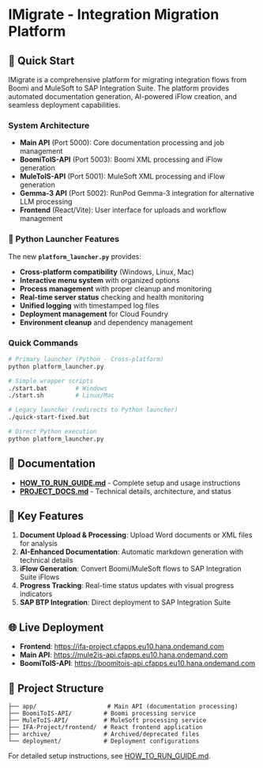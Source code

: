 # IMigrate - Integration Migration Platform

## 🚀 Quick Start

IMigrate is a comprehensive platform for migrating integration flows from Boomi and MuleSoft to SAP Integration Suite. The platform provides automated documentation generation, AI-powered iFlow creation, and seamless deployment capabilities.

### **System Architecture**
- **Main API** (Port 5000): Core documentation processing and job management
- **BoomiToIS-API** (Port 5003): Boomi XML processing and iFlow generation
- **MuleToIS-API** (Port 5001): MuleSoft XML processing and iFlow generation
- **Gemma-3 API** (Port 5002): RunPod Gemma-3 integration for alternative LLM processing
- **Frontend** (React/Vite): User interface for uploads and workflow management

### **🚀 Python Launcher Features**
The new **`platform_launcher.py`** provides:
- **Cross-platform compatibility** (Windows, Linux, Mac)
- **Interactive menu system** with organized options
- **Process management** with proper cleanup and monitoring
- **Real-time server status** checking and health monitoring
- **Unified logging** with timestamped log files
- **Deployment management** for Cloud Foundry
- **Environment cleanup** and dependency management

### **Quick Commands**
```bash
# Primary launcher (Python - Cross-platform)
python platform_launcher.py

# Simple wrapper scripts
./start.bat        # Windows
./start.sh         # Linux/Mac

# Legacy launcher (redirects to Python launcher)
./quick-start-fixed.bat

# Direct Python execution
python platform_launcher.py
```

## 📖 Documentation

- **[HOW_TO_RUN_GUIDE.md](./HOW_TO_RUN_GUIDE.md)** - Complete setup and usage instructions
- **[PROJECT_DOCS.md](./PROJECT_DOCS.md)** - Technical details, architecture, and status

## 🔧 Key Features

1. **Document Upload & Processing**: Upload Word documents or XML files for analysis
2. **AI-Enhanced Documentation**: Automatic markdown generation with technical details
3. **iFlow Generation**: Convert Boomi/MuleSoft flows to SAP Integration Suite iFlows
4. **Progress Tracking**: Real-time status updates with visual progress indicators
5. **SAP BTP Integration**: Direct deployment to SAP Integration Suite

## 🌐 Live Deployment

- **Frontend**: https://ifa-project.cfapps.eu10.hana.ondemand.com
- **Main API**: https://mule2is-api.cfapps.eu10.hana.ondemand.com  
- **BoomiToIS-API**: https://boomitois-api.cfapps.eu10.hana.ondemand.com

## 📁 Project Structure

```
├── app/                    # Main API (documentation processing)
├── BoomiToIS-API/         # Boomi processing service
├── MuleToIS-API/          # MuleSoft processing service  
├── IFA-Project/frontend/  # React frontend application
├── archive/               # Archived/deprecated files
└── deployment/            # Deployment configurations
```

For detailed setup instructions, see [HOW_TO_RUN_GUIDE.md](./HOW_TO_RUN_GUIDE.md).
